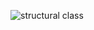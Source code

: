 ![structural class](https://user-images.githubusercontent.com/78854021/107878528-49436e00-6ef9-11eb-85cb-3a93d0c65cb2.jpg)
